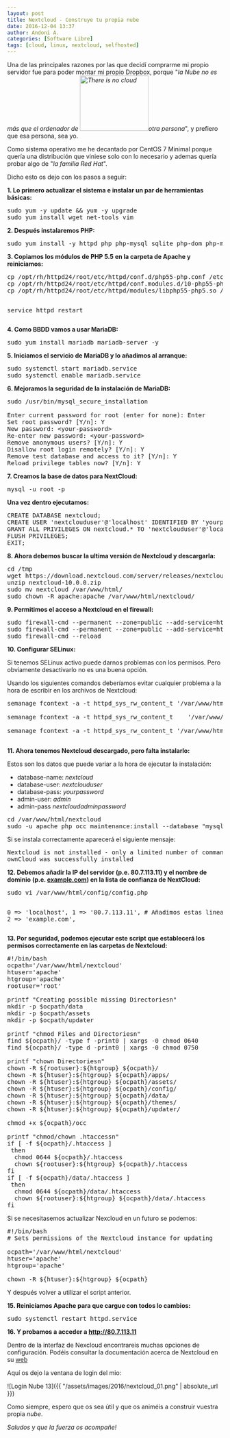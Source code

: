 ```yaml
---
layout: post
title: Nextcloud - Construye tu propia nube
date: 2016-12-04 13:37
author: Andoni A.
categories: [Software Libre]
tags: [cloud, linux, nextcloud, selfhosted]
---
```

Una de las principales razones por las que decidí comprarme mi propio servidor fue para poder montar mi propio Dropbox, porque "<em>la Nube no es más que el ordenador de <img class="wp-image-230 alignright" src="http://blogdeandoniaf.files.wordpress.com/2017/11/no-cloud.png" alt="There is no cloud" width="160" height="129" />otra persona</em>", y prefiero que esa persona, sea yo.

Como sistema operativo me he decantado por CentOS 7 Minimal porque quería una distribución que viniese solo con lo necesario y ademas quería probar algo de "<em>la familia Red Hat</em>".

Dicho esto os dejo con los pasos a seguir:
<div class="level1">

<strong>1. Lo primero actualizar el sistema e instalar un par de herramientas básicas:</strong>
<pre class="code">sudo yum -y update &amp;&amp; yum -y upgrade
sudo yum install wget net-tools vim</pre>
<strong>2. Después instalaremos PHP:</strong>
<pre class="code">sudo yum install -y httpd php php-mysql sqlite php-dom php-mbstring php-gd php-pdo php-json php-xml php-zip php-gd curl php-curl php55-php-mysqlnd php55 php55-php php55-php-gd php55-php-mbstring php-mcrypt php-pear wget bizp2</pre>
</div>
<strong>3. Copiamos los módulos de PHP 5.5 en la carpeta de Apache y reiniciamos:</strong>
<div class="level1">
<pre class="code">cp /opt/rh/httpd24/root/etc/httpd/conf.d/php55-php.conf /etc/httpd/conf.d/
cp /opt/rh/httpd24/root/etc/httpd/conf.modules.d/10-php55-php.conf /etc/httpd/conf.modules.d/
cp /opt/rh/httpd24/root/etc/httpd/modules/libphp55-php5.so /etc/httpd/modules/

service httpd restart</pre>
<strong>4. Como BBDD vamos a usar MariaDB:</strong>
<pre class="code">sudo yum install mariadb mariadb-server -y</pre>
<strong>5. Iniciamos el servicio de MariaDB y lo añadimos al arranque:</strong>
<pre class="code">sudo systemctl start mariadb.service
sudo systemctl enable mariadb.service</pre>
<strong>6. Mejoramos la seguridad de la instalación de MariaDB:</strong>
<pre class="code">sudo /usr/bin/mysql_secure_installation
 
Enter current password for root (enter for none): Enter
Set root password? [Y/n]: Y
New password: &lt;your-password&gt;
Re-enter new password: &lt;your-password&gt;
Remove anonymous users? [Y/n]: Y
Disallow root login remotely? [Y/n]: Y
Remove test database and access to it? [Y/n]: Y
Reload privilege tables now? [Y/n]: Y</pre>
<strong>7. Creamos la base de datos para NextCloud:</strong>
<pre class="code">mysql -u root -p</pre>
<strong>Una vez dentro ejecutamos:</strong>
<pre class="code">CREATE DATABASE nextcloud;   
CREATE USER 'nextclouduser'@'localhost' IDENTIFIED BY 'yourpassword';   
GRANT ALL PRIVILEGES ON nextcloud.* TO 'nextclouduser'@'localhost' IDENTIFIED BY 'yourpassword' WITH GRANT OPTION;   
FLUSH PRIVILEGES;   
EXIT;</pre>
<strong>8. Ahora debemos buscar la ultima versión de Nextcloud y descargarla:</strong>
<pre class="code">cd /tmp   
wget https://download.nextcloud.com/server/releases/nextcloud-10.0.0.zip   
unzip nextcloud-10.0.0.zip   
sudo mv nextcloud /var/www/html/
sudo chown -R apache:apache /var/www/html/nextcloud/</pre>
<strong>9. Permitimos el acceso a Nextcloud en el firewall:
</strong>
<pre class="code">sudo firewall-cmd --permanent --zone=public --add-service=http   
sudo firewall-cmd --permanent --zone=public --add-service=https   
sudo firewall-cmd --reload</pre>
<strong>10. Configurar SELinux:</strong>

Si tenemos SELinux activo puede darnos problemas con los permisos. Pero obviamente desactivarlo no es una buena opción.

Usando los siguientes comandos deberíamos evitar cualquier problema a la hora de escribir en los archivos de Nextcloud:
<pre class="code">semanage fcontext -a -t httpd_sys_rw_content_t '/var/www/html/nextcloud/data'

semanage fcontext -a -t httpd_sys_rw_content_t    '/var/www/html/nextcloud/config'  

semanage fcontext -a -t httpd_sys_rw_content_t '/var/www/html/nextcloud/apps'   

</pre>
<strong>11. Ahora tenemos Nextcloud descargado, pero falta instalarlo:</strong>

Estos son los datos que puede variar a la hora de ejecutar la instalación:
<ul>
 	<li class="level1">
<div class="li">database-name: <em>nextcloud</em></div></li>
 	<li class="level1">
<div class="li">database-user: <em>nextclouduser</em></div></li>
 	<li class="level1">
<div class="li">database-pass: <em>yourpassword</em></div></li>
 	<li class="level1">
<div class="li">admin-user: <em>admin</em></div></li>
 	<li class="level1">
<div class="li">admin-pass <em>nextcloudadminpassword</em></div></li>
</ul>
<pre class="code">cd /var/www/html/nextcloud
sudo -u apache php occ maintenance:install --database "mysql" --database-name "nextcloud"  --database-user "nextclouduser" --database-pass "yourpassword" --admin-user "admin" --admin-pass "nextcloudadminpassword"</pre>
Si se instala correctamente aparecerá el siguiente mensaje:
<pre class="code">Nextcloud is not installed - only a limited number of commands are available
ownCloud was successfully installed</pre>
<strong>12. Debemos añadir la IP del servidor (p.e. 80.7.113.11) y el nombre de dominio (p.e. <a class="urlextern" title="http://www.example.com" href="http://www.example.com" rel="nofollow">example.com</a>) en la lista de confianza de NextCloud:</strong>
<pre class="code">sudo vi /var/www/html/config/config.php

0 =&gt; 'localhost',
1 =&gt; '80.7.113.11', # Añadimos estas lineas.
2 =&gt; 'example.com',</pre>
<strong>13. Por seguridad, podemos ejecutar este script que establecerá los permisos correctamente en las carpetas de Nextcloud:</strong>
<pre class="code">#!/bin/bash
ocpath='/var/www/html/nextcloud'
htuser='apache'
htgroup='apache'
rootuser='root'

printf "Creating possible missing Directoriesn"
mkdir -p $ocpath/data
mkdir -p $ocpath/assets
mkdir -p $ocpath/updater

printf "chmod Files and Directoriesn"
find ${ocpath}/ -type f -print0 | xargs -0 chmod 0640
find ${ocpath}/ -type d -print0 | xargs -0 chmod 0750

printf "chown Directoriesn"
chown -R ${rootuser}:${htgroup} ${ocpath}/
chown -R ${htuser}:${htgroup} ${ocpath}/apps/
chown -R ${htuser}:${htgroup} ${ocpath}/assets/
chown -R ${htuser}:${htgroup} ${ocpath}/config/
chown -R ${htuser}:${htgroup} ${ocpath}/data/
chown -R ${htuser}:${htgroup} ${ocpath}/themes/
chown -R ${htuser}:${htgroup} ${ocpath}/updater/

chmod +x ${ocpath}/occ

printf "chmod/chown .htaccessn"
if [ -f ${ocpath}/.htaccess ]
 then
  chmod 0644 ${ocpath}/.htaccess
  chown ${rootuser}:${htgroup} ${ocpath}/.htaccess
fi
if [ -f ${ocpath}/data/.htaccess ]
 then
  chmod 0644 ${ocpath}/data/.htaccess
  chown ${rootuser}:${htgroup} ${ocpath}/data/.htaccess
fi</pre>
Si se necesitasemos actualizar Nexcloud en un futuro se podemos:
<pre class="code">#!/bin/bash
# Sets permissions of the Nextcloud instance for updating

ocpath='/var/www/html/nextcloud'
htuser='apache'
htgroup='apache'

chown -R ${htuser}:${htgroup} ${ocpath}</pre>
Y después volver a utilizar el script anterior.

<strong>15. Reiniciamos Apache para que cargue con todos lo cambios:
</strong>
<pre class="code">sudo systemctl restart httpd.service</pre>
<strong>16. Y probamos a acceder a <a class="urlextern" title="http://80.7.113.11" href="http://80.7.113.11" rel="nofollow">http://80.7.113.11</a>
</strong>

</div>
Dentro de la interfaz de Nexcloud encontrareis muchas opciones de configuración. Podéis consultar la documentación acerca de Nextcloud en su <a href="https://docs.nextcloud.com/">web</a>

Aquí os dejo la ventana de login del mio:

![Login Nube 13]({{ "/assets/images/2016/nextcloud_01.png" | absolute_url }})

Como siempre, espero que os sea útil y que os animéis a construir vuestra propia <em>nube</em>.

<em>Saludos y que la fuerza os acompañe!</em>
